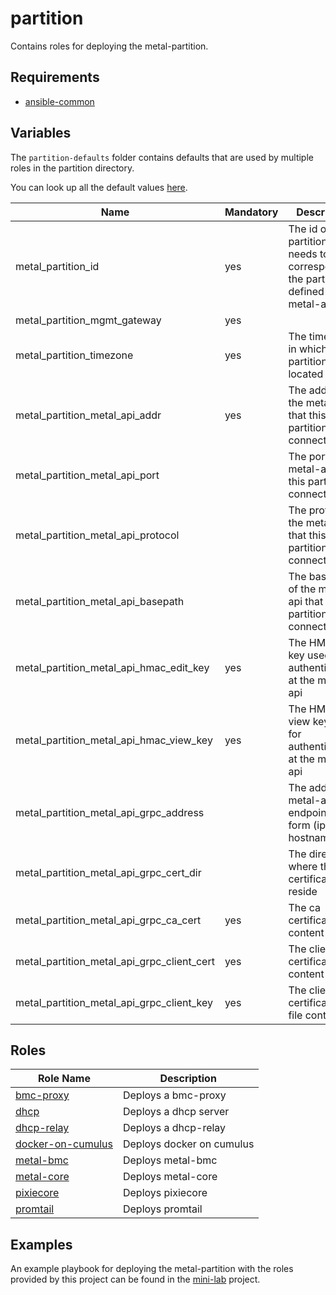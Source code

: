# partition

Contains roles for deploying the metal-partition.

## Requirements

- [ansible-common](https://github.com/metal-stack/ansible-common)

## Variables

The `partition-defaults` folder contains defaults that are used by multiple roles in the partition directory.

You can look up all the default values [here](partition-defaults/main.yaml).

| Name                                       | Mandatory | Description                                                                                      |
| ------------------------------------------ | --------- | ------------------------------------------------------------------------------------------------ |
| metal_partition_id                         | yes       | The id of this partition. This needs to correspond to the partition id defined in the metal-api. |
| metal_partition_mgmt_gateway               | yes       |                                                                                                  |
| metal_partition_timezone                   | yes       | The timezone in which this partition is located                                                  |
| metal_partition_metal_api_addr             | yes       | The address of the metal-api that this partition connects to                                     |
| metal_partition_metal_api_port             |           | The port of the metal-api that this partition connects to                                        |
| metal_partition_metal_api_protocol         |           | The protocol of the metal-api that this partition connects to                                    |
| metal_partition_metal_api_basepath         |           | The basepath of the metal-api that this partition connects to                                    |
| metal_partition_metal_api_hmac_edit_key    | yes       | The HMAC edit key used for authenticating at the metal-api                                       |
| metal_partition_metal_api_hmac_view_key    | yes       | The HMAC view key used for authenticating at the metal-api                                       |
| metal_partition_metal_api_grpc_address     |           | The address of metal-api grpc endpoint in the form (ip or hostname:port)                         |
| metal_partition_metal_api_grpc_cert_dir    |           | The directory where the grpc certificates reside                                                 |
| metal_partition_metal_api_grpc_ca_cert     | yes       | The ca certificate file content                                                                  |
| metal_partition_metal_api_grpc_client_cert | yes       | The client certificate file content                                                              |
| metal_partition_metal_api_grpc_client_key  | yes       | The client certificate key file content                                                          |

## Roles

| Role Name                                    | Description               |
| -------------------------------------------- | ------------------------- |
| [bmc-proxy](roles/bmc-proxy)                 | Deploys a bmc-proxy       |
| [dhcp](roles/dhcp)                           | Deploys a dhcp server     |
| [dhcp-relay](roles/dhcp-relay)               | Deploys a dhcp-relay      |
| [docker-on-cumulus](roles/docker-on-cumulus) | Deploys docker on cumulus |
| [metal-bmc](roles/metal-bmc)                 | Deploys metal-bmc         |
| [metal-core](roles/metal-core)               | Deploys metal-core        |
| [pixiecore](roles/pixiecore)                 | Deploys pixiecore         |
| [promtail](roles/promtail)                   | Deploys promtail          |

## Examples

An example playbook for deploying the metal-partition with the roles provided by this project can be found in the [mini-lab](https://github.com/metal-stack/mini-lab) project.
